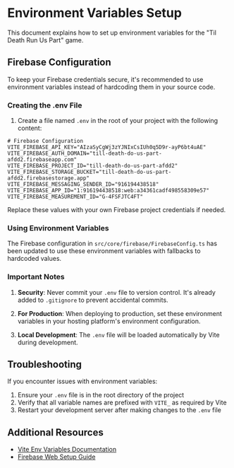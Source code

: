 # Environment Variables Setup

This document explains how to set up environment variables for the "Til Death Run Us Part" game.

## Firebase Configuration

To keep your Firebase credentials secure, it's recommended to use environment variables instead of hardcoding them in your source code.

### Creating the .env File

1. Create a file named `.env` in the root of your project with the following content:

```
# Firebase Configuration
VITE_FIREBASE_API_KEY="AIzaSyCgWj3zYJNIxCsIUh0q5D9r-ayP6bt4uAE"
VITE_FIREBASE_AUTH_DOMAIN="till-death-do-us-part-afdd2.firebaseapp.com"
VITE_FIREBASE_PROJECT_ID="till-death-do-us-part-afdd2"
VITE_FIREBASE_STORAGE_BUCKET="till-death-do-us-part-afdd2.firebasestorage.app"
VITE_FIREBASE_MESSAGING_SENDER_ID="916194438518"
VITE_FIREBASE_APP_ID="1:916194438518:web:a34361cadf498558309e57"
VITE_FIREBASE_MEASUREMENT_ID="G-4FSFJTC4FT"
```

Replace these values with your own Firebase project credentials if needed.

### Using Environment Variables

The Firebase configuration in `src/core/firebase/FirebaseConfig.ts` has been updated to use these environment variables with fallbacks to hardcoded values.

### Important Notes

1. **Security**: Never commit your `.env` file to version control. It's already added to `.gitignore` to prevent accidental commits.

2. **For Production**: When deploying to production, set these environment variables in your hosting platform's environment configuration.

3. **Local Development**: The `.env` file will be loaded automatically by Vite during development.

## Troubleshooting

If you encounter issues with environment variables:

1. Ensure your `.env` file is in the root directory of the project
2. Verify that all variable names are prefixed with `VITE_` as required by Vite
3. Restart your development server after making changes to the `.env` file

## Additional Resources

- [Vite Env Variables Documentation](https://vitejs.dev/guide/env-and-mode.html)
- [Firebase Web Setup Guide](https://firebase.google.com/docs/web/setup) 